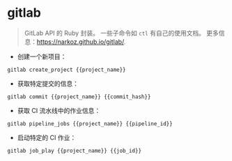 # gitlab

> GitLab API 的 Ruby 封装。
> 一些子命令如 `ctl` 有自己的使用文档。
> 更多信息：<https://narkoz.github.io/gitlab/>.

- 创建一个新项目：

`gitlab create_project {{project_name}}`

- 获取特定提交的信息：

`gitlab commit {{project_name}} {{commit_hash}}`

- 获取 CI 流水线中的作业信息：

`gitlab pipeline_jobs {{project_name}} {{pipeline_id}}`

- 启动特定的 CI 作业：

`gitlab job_play {{project_name}} {{job_id}}`
